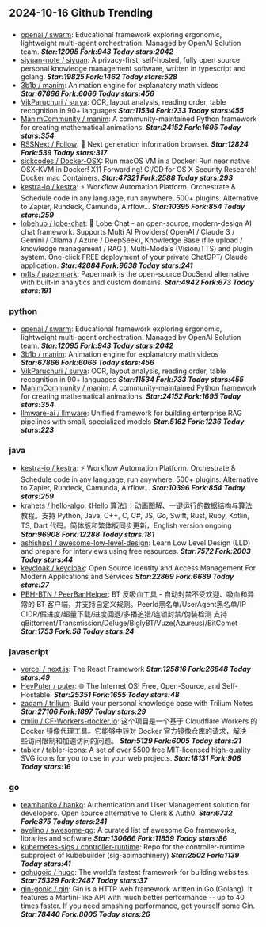 ## 2024-10-16 Github Trending

### 
* [openai / swarm](https://github.com/openai/swarm): Educational framework exploring ergonomic, lightweight multi-agent orchestration. Managed by OpenAI Solution team. ***Star:12095 Fork:943 Today stars:2042***
* [siyuan-note / siyuan](https://github.com/siyuan-note/siyuan): A privacy-first, self-hosted, fully open source personal knowledge management software, written in typescript and golang. ***Star:19825 Fork:1462 Today stars:528***
* [3b1b / manim](https://github.com/3b1b/manim): Animation engine for explanatory math videos ***Star:67866 Fork:6066 Today stars:456***
* [VikParuchuri / surya](https://github.com/VikParuchuri/surya): OCR, layout analysis, reading order, table recognition in 90+ languages ***Star:11534 Fork:733 Today stars:455***
* [ManimCommunity / manim](https://github.com/ManimCommunity/manim): A community-maintained Python framework for creating mathematical animations. ***Star:24152 Fork:1695 Today stars:354***
* [RSSNext / Follow](https://github.com/RSSNext/Follow): 🧡 Next generation information browser. ***Star:12824 Fork:539 Today stars:317***
* [sickcodes / Docker-OSX](https://github.com/sickcodes/Docker-OSX): Run macOS VM in a Docker! Run near native OSX-KVM in Docker! X11 Forwarding! CI/CD for OS X Security Research! Docker mac Containers. ***Star:47321 Fork:2588 Today stars:293***
* [kestra-io / kestra](https://github.com/kestra-io/kestra): ⚡ Workflow Automation Platform. Orchestrate & Schedule code in any language, run anywhere, 500+ plugins. Alternative to Zapier, Rundeck, Camunda, Airflow... ***Star:10395 Fork:854 Today stars:259***
* [lobehub / lobe-chat](https://github.com/lobehub/lobe-chat): 🤯 Lobe Chat - an open-source, modern-design AI chat framework. Supports Multi AI Providers( OpenAI / Claude 3 / Gemini / Ollama / Azure / DeepSeek), Knowledge Base (file upload / knowledge management / RAG ), Multi-Modals (Vision/TTS) and plugin system. One-click FREE deployment of your private ChatGPT/ Claude application. ***Star:42884 Fork:9638 Today stars:241***
* [mfts / papermark](https://github.com/mfts/papermark): Papermark is the open-source DocSend alternative with built-in analytics and custom domains. ***Star:4942 Fork:673 Today stars:191***

### python
* [openai / swarm](https://github.com/openai/swarm): Educational framework exploring ergonomic, lightweight multi-agent orchestration. Managed by OpenAI Solution team. ***Star:12095 Fork:943 Today stars:2042***
* [3b1b / manim](https://github.com/3b1b/manim): Animation engine for explanatory math videos ***Star:67866 Fork:6066 Today stars:456***
* [VikParuchuri / surya](https://github.com/VikParuchuri/surya): OCR, layout analysis, reading order, table recognition in 90+ languages ***Star:11534 Fork:733 Today stars:455***
* [ManimCommunity / manim](https://github.com/ManimCommunity/manim): A community-maintained Python framework for creating mathematical animations. ***Star:24152 Fork:1695 Today stars:354***
* [llmware-ai / llmware](https://github.com/llmware-ai/llmware): Unified framework for building enterprise RAG pipelines with small, specialized models ***Star:5162 Fork:1236 Today stars:223***

### java
* [kestra-io / kestra](https://github.com/kestra-io/kestra): ⚡ Workflow Automation Platform. Orchestrate & Schedule code in any language, run anywhere, 500+ plugins. Alternative to Zapier, Rundeck, Camunda, Airflow... ***Star:10396 Fork:854 Today stars:259***
* [krahets / hello-algo](https://github.com/krahets/hello-algo): 《Hello 算法》：动画图解、一键运行的数据结构与算法教程。支持 Python, Java, C++, C, C#, JS, Go, Swift, Rust, Ruby, Kotlin, TS, Dart 代码。简体版和繁体版同步更新，English version ongoing ***Star:96908 Fork:12288 Today stars:181***
* [ashishps1 / awesome-low-level-design](https://github.com/ashishps1/awesome-low-level-design): Learn Low Level Design (LLD) and prepare for interviews using free resources. ***Star:7572 Fork:2003 Today stars:44***
* [keycloak / keycloak](https://github.com/keycloak/keycloak): Open Source Identity and Access Management For Modern Applications and Services ***Star:22869 Fork:6689 Today stars:27***
* [PBH-BTN / PeerBanHelper](https://github.com/PBH-BTN/PeerBanHelper): BT 反吸血工具 - 自动封禁不受欢迎、吸血和异常的 BT 客户端，并支持自定义规则。PeerId黑名单/UserAgent黑名单/IP CIDR/假进度/超量下载/进度回退/多播追猎/连锁封禁/伪装检测 支持 qBittorrent/Transmission/Deluge/BiglyBT/Vuze(Azureus)/BitComet ***Star:1753 Fork:58 Today stars:24***

### javascript
* [vercel / next.js](https://github.com/vercel/next.js): The React Framework ***Star:125816 Fork:26848 Today stars:49***
* [HeyPuter / puter](https://github.com/HeyPuter/puter): 🌐 The Internet OS! Free, Open-Source, and Self-Hostable. ***Star:25351 Fork:1655 Today stars:48***
* [zadam / trilium](https://github.com/zadam/trilium): Build your personal knowledge base with Trilium Notes ***Star:27106 Fork:1897 Today stars:29***
* [cmliu / CF-Workers-docker.io](https://github.com/cmliu/CF-Workers-docker.io): 这个项目是一个基于 Cloudflare Workers 的 Docker 镜像代理工具。它能够中转对 Docker 官方镜像仓库的请求，解决一些访问限制和加速访问的问题。 ***Star:5129 Fork:6005 Today stars:21***
* [tabler / tabler-icons](https://github.com/tabler/tabler-icons): A set of over 5500 free MIT-licensed high-quality SVG icons for you to use in your web projects. ***Star:18131 Fork:908 Today stars:16***

### go
* [teamhanko / hanko](https://github.com/teamhanko/hanko): Authentication and User Management solution for developers. Open source alternative to Clerk & Auth0. ***Star:6732 Fork:875 Today stars:241***
* [avelino / awesome-go](https://github.com/avelino/awesome-go): A curated list of awesome Go frameworks, libraries and software ***Star:130666 Fork:11859 Today stars:86***
* [kubernetes-sigs / controller-runtime](https://github.com/kubernetes-sigs/controller-runtime): Repo for the controller-runtime subproject of kubebuilder (sig-apimachinery) ***Star:2502 Fork:1139 Today stars:41***
* [gohugoio / hugo](https://github.com/gohugoio/hugo): The world’s fastest framework for building websites. ***Star:75329 Fork:7487 Today stars:37***
* [gin-gonic / gin](https://github.com/gin-gonic/gin): Gin is a HTTP web framework written in Go (Golang). It features a Martini-like API with much better performance -- up to 40 times faster. If you need smashing performance, get yourself some Gin. ***Star:78440 Fork:8005 Today stars:26***
